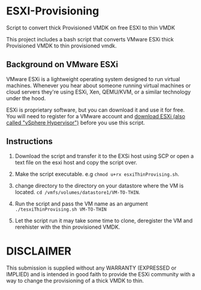 # ESXI-Provisioning
Script to convert thick Provisioned VMDK on free ESXI to thin VMDK

This project includes a bash script that converts VMware ESXi thick Provisioned VMDK to thin provisioned vmdk.

## Background on VMware ESXi

VMware ESXi is a lightweight operating system designed to run virtual machines.
Whenever you hear about someone running virtual machines or cloud servers
they're using ESXi, Xen, QEMU/KVM, or a similar technology under the hood.

ESXi is proprietary software, but you can download it and use it for free. You
will need to register for a VMware account and [download ESXi (also called
"vSphere Hypervisor")](https://www.vmware.com/products/vsphere-hypervisor/)
before you use this script.

## Instructions

1.  Download the script and transfer it to the EXSi host using SCP or open a text file on the esxi host and copy the script over.

2.  Make the script executable. e.g `chmod u+rx esxiThinProvising.sh`.

3.  change directory to the directory on your datastore where the VM is located. `cd /vmfs/volumes/datastore1/VM-TO-THIN`.

4.  Run the script and pass the VM name as an argument `./tesxiThinProvising.sh VM-TO-THIN`

5.  Let the script run it may take some time to clone, deregister the VM and rerehister with the thin provisioned VMDK.


DISCLAIMER
==========

This submission is supplied without any WARRANTY (EXPRESSED or IMPLIED)
and is intended in good faith to provide the ESXi community with a
way to change the provisioning of a thick VMDK to thin.
